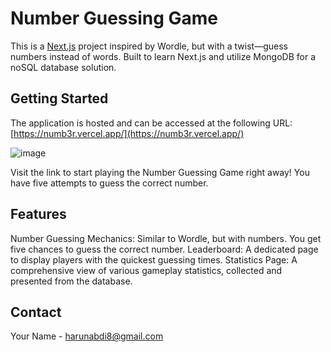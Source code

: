 # Number Guessing Game

This is a [Next.js](https://nextjs.org/) project inspired by Wordle, but with a twist—guess numbers instead of words. Built to learn Next.js and utilize MongoDB for a noSQL database solution.

## Getting Started

The application is hosted and can be accessed at the following URL: [https://numb3r.vercel.app/](https://numb3r.vercel.app/)

![image](https://github.com/Harun8/numb3r/assets/66841357/9658b43d-79bb-4355-8c2d-4b3b79c9df7c)


Visit the link to start playing the Number Guessing Game right away! You have five attempts to guess the correct number.


## Features
Number Guessing Mechanics: Similar to Wordle, but with numbers. You get five chances to guess the correct number.
Leaderboard: A dedicated page to display players with the quickest guessing times.
Statistics Page: A comprehensive view of various gameplay statistics, collected and presented from the database.

## Contact
Your Name - harunabdi8@gmail.com

